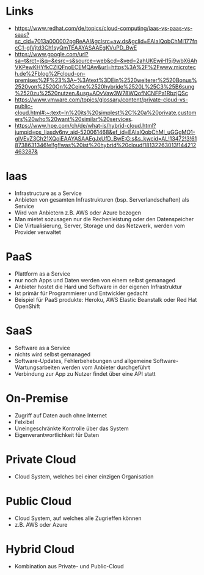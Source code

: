 # Links
- https://www.redhat.com/de/topics/cloud-computing/iaas-vs-paas-vs-saas?sc_cid=7013a000002pgReAAI&gclsrc=aw.ds&gclid=EAIaIQobChMI177fncC1-gIVjtd3Ch1syQmTEAAYASAAEgKVuPD_BwE
- https://www.google.com/url?sa=t&rct=j&q=&esrc=s&source=web&cd=&ved=2ahUKEwiH15j9wbX6AhVKPewKHYfkCZIQFnoECEMQAw&url=https%3A%2F%2Fwww.microtech.de%2Fblog%2Fcloud-on-premises%2F%23%3A~%3Atext%3DEin%2520weiterer%2520Bonus%2520von%2520On%2Ceine%2520hybride%2520L%25C3%25B6sung%2520zu%2520nutzen.&usg=AOvVaw3W78WQofNCNFPa1RbzjQSc
- https://www.vmware.com/topics/glossary/content/private-cloud-vs-public-cloud.html#:~:text=In%20its%20simplest%2C%20a%20private,customers%20who%20want%20similar%20services.
- https://www.hpe.com/ch/de/what-is/hybrid-cloud.html?jumpid=ps_liasdv6nv_aid-520061468&ef_id=EAIaIQobChMI_uGGgMO1-gIVEvZ3Ch21XQoiEAAYASAAEgJxUfD_BwE:G:s&s_kwcid=AL!13472!3!618738631346!e!!g!!was%20ist%20hybrid%20cloud!18132263013!144212463287&

# Iaas
- Infrastructure as a Service
- Anbieten von gesamten Infrastrukturen (bsp. Serverlandschaften) als Service
- Wird von Anbietern z.B. AWS oder Azure bezogen
- Man mietet sozusagen nur die Rechenleistung oder den Datenspeicher
- Die Virtualisierung, Server, Storage und das Netzwerk, werden vom Provider verwaltet

# PaaS
- Plattform as a Service
- nur noch Apps und Daten werden von einem selbst gemanaged
- Anbieter hostet die Hard und Software in der eigenen Infrastruktur
- Ist primär für Programmierer und Entwickler gedacht
- Beispiel für PaaS produkte: Heroku, AWS Elastic Beanstalk oder Red Hat OpenShift

# SaaS
- Software as a Service
- nichts wird selbst gemanaged
- Software-Updates, Fehlerbehebungen und allgemeine Software-Wartungsarbeiten werden vom Anbieter durchgeführt
- Verbindung zur App zu Nutzer findet über eine API statt

# On-Premise
- Zugriff auf Daten auch ohne Internet
- Felxibel
- Uneingeschränkte Kontrolle über das System
- Eigenverantwortlichkeit für Daten

# Private Cloud
- Cloud System, welches bei einer einzigen Organisation

# Public Cloud
- Cloud System, auf welches alle Zugrieffen können
- z.B. AWS oder Azure

# Hybrid Cloud
- Kombination aus Private- und Public-Cloud